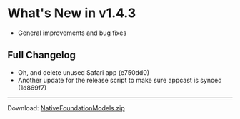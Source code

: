 # What's New in v1.4.3

- General improvements and bug fixes

## Full Changelog
- Oh, and delete unused Safari app (e750dd0)
- Another update for the release script to make sure appcast is synced (1d869f7)

---
Download: [NativeFoundationModels.zip](https://github.com/zats/native-foundation-models/releases/download/v1.4.3/NativeFoundationModels.zip)
